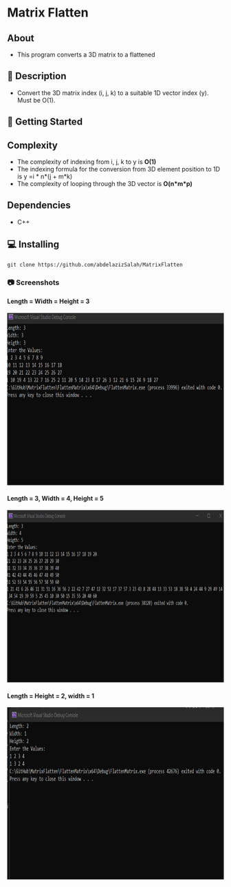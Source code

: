 # Matrix Flatten

## About
* This program converts a 3D matrix to a flattened
## 📝 Description
* Convert the 3D matrix index (i, j, k) to a suitable 1D vector index (y). Must be O(1).

## 🏁 Getting Started

## Complexity

- The complexity of indexing from i, j, k to y is **O(1)**
- The indexing formula for the conversion from 3D element position to 1D is y =i * n*(j + m*k)
- The complexity of looping through the 3D vector is **O(n\*m\*p)** 

## Dependencies

* C++

## 💻 Installing

```
git clone https://github.com/abdelazizSalah/MatrixFlatten
```

### 📷 Screenshots

#### Length = Width = Height = 3
<img src="Screenshots/LengthxWidthxHeightAllSame.png" alt="1" height="400" width="700">

#### Length = 3, Width = 4, Height = 5
<img src="Screenshots/ThreeFourFive.png" alt="1" height="400" width="700">

#### Length = Height = 2, width = 1
<img src="Screenshots/twoOneTwo.png" alt="1" height="400" width="700">

